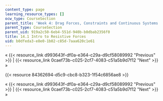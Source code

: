 ```yaml
---
content_type: page
learning_resource_types: []
ocw_type: CourseSection
parent_title: 'Week 4: Drag Forces, Constraints and Continuous Systems'
parent_type: CourseSection
parent_uid: 919a2c50-6eb4-551d-940b-b0dbab2356f0
title: 14.1 Intro to Resistive Forces
uid: b0dfeda3-e8e0-1b02-c85d-7aaa620c1e61
---
```


« {{< resource_link d993643f-df0a-e364-c29a-d9cf58089992 "Previous" >}} | {{< resource_link 0caef73b-c025-2cf7-4083-c51a5b9d7f12 "Next" >}} »

{{< resource 84362694-d5c9-cbc8-b323-1f54c6856ae8 >}}

« {{< resource_link d993643f-df0a-e364-c29a-d9cf58089992 "Previous" >}} | {{< resource_link 0caef73b-c025-2cf7-4083-c51a5b9d7f12 "Next" >}} »